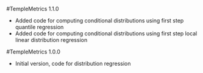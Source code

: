 #TempleMetrics 1.1.0
  * Added code for computing conditional distributions using first step quantile regression
  * Added code for computing conditional distributions using first step local linear distribution regression

#TempleMetrics 1.0.0

  * Initial version, code for distribution regression